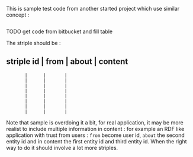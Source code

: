 This is sample test code from another started project which use similar concept :
``` haskell


```
TODO get code from bitbucket and fill table

The striple should be :


striple id | from | about | content    
-----------------------------------
           |      |       |
           |      |       |
           |      |       |
           |      |       |
           |      |       |
           |      |       |
           |      |       |
           |      |       |


Note that sample is overdoing it a bit, for real application, it may be more realist to include multiple information in content : for example an RDF like application with trust from users : `from` become user id, `about` the second entity id and in content the first entity id and third entity id. 
When the right way to do it should involve a lot more striples.

